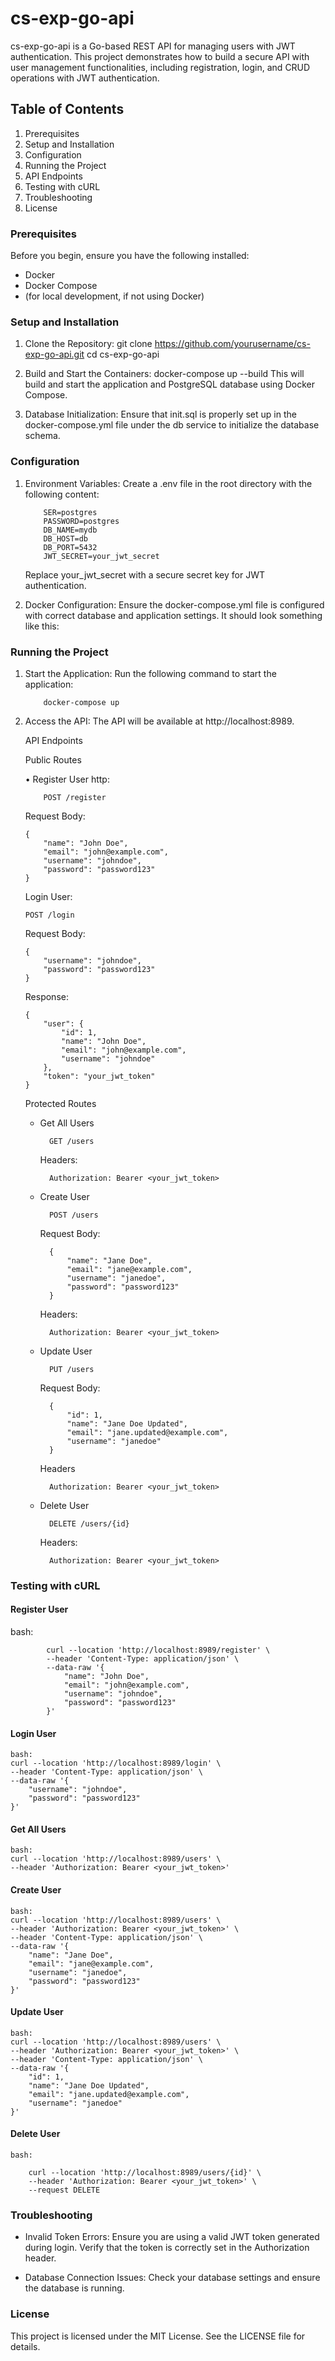 # cs-exp-go-api

cs-exp-go-api is a Go-based REST API for managing users with JWT authentication. This project demonstrates how to build a secure API with user management functionalities, including registration, login, and CRUD operations with JWT authentication.

## Table of Contents
1. Prerequisites 
2. Setup and Installation 
3. Configuration 
4. Running the Project 
5. API Endpoints 
6. Testing with cURL 
7. Troubleshooting 
8. License
### Prerequisites
Before you begin, ensure you have the following installed:
- Docker 
- Docker Compose
- (for local development, if not using Docker)
### Setup and Installation
1. Clone the Repository:
        git clone https://github.com/yourusername/cs-exp-go-api.git
            cd cs-exp-go-api
2.  Build and Start the Containers:
        docker-compose up --build
    This will build and start the application and PostgreSQL database using Docker Compose.

3.	Database Initialization:
    Ensure that init.sql is properly set up in the docker-compose.yml file under the db service to initialize the database schema.

### Configuration

1.	Environment Variables:
        Create a .env file in the root directory with the following content:

			SER=postgres
           	PASSWORD=postgres
           	DB_NAME=mydb
           	DB_HOST=db
           	DB_PORT=5432
           	JWT_SECRET=your_jwt_secret
           
       Replace your_jwt_secret with a secure secret key for JWT authentication.

2.	Docker Configuration:
        Ensure the docker-compose.yml file is configured with correct database and application settings. It should look something like this:

### Running the Project

1.	Start the Application:
        Run the following command to start the application:
        
            docker-compose up

2.	Access the API:
    The API will be available at http://localhost:8989.

    API Endpoints
    
    Public Routes

	•	Register User
        http:
        
            POST /register

    Request Body:

        {
            "name": "John Doe",
            "email": "john@example.com",
            "username": "johndoe",
            "password": "password123"
        }
    
    Login User:

        POST /login

    Request Body:

        {
            "username": "johndoe",
            "password": "password123"
        }

    Response:

        {
            "user": {
                "id": 1,
                "name": "John Doe",
                "email": "john@example.com",
                "username": "johndoe"
            },
            "token": "your_jwt_token"
        }

    Protected Routes
    - Get All Users

            GET /users

        Headers:

            Authorization: Bearer <your_jwt_token>

    - Create User

            POST /users

         Request Body:

            {
                "name": "Jane Doe",
                "email": "jane@example.com",
                "username": "janedoe",
                "password": "password123"
            }

        Headers:

            Authorization: Bearer <your_jwt_token>

    - Update User

            PUT /users

        Request Body:

            {
                "id": 1,
                "name": "Jane Doe Updated",
                "email": "jane.updated@example.com",
                "username": "janedoe"
            }
        Headers

            Authorization: Bearer <your_jwt_token>

    - Delete User

            DELETE /users/{id}

        Headers:

            Authorization: Bearer <your_jwt_token>

### Testing with cURL

#### Register User
bash:

            curl --location 'http://localhost:8989/register' \
            --header 'Content-Type: application/json' \
            --data-raw '{
                "name": "John Doe",
                "email": "john@example.com",
                "username": "johndoe",
                "password": "password123"
            }'

#### Login User
    bash:
    curl --location 'http://localhost:8989/login' \
    --header 'Content-Type: application/json' \
    --data-raw '{
        "username": "johndoe",
        "password": "password123"
    }'
#### Get All Users
    bash:
    curl --location 'http://localhost:8989/users' \
    --header 'Authorization: Bearer <your_jwt_token>'
#### Create User
    bash:
    curl --location 'http://localhost:8989/users' \
    --header 'Authorization: Bearer <your_jwt_token>' \
    --header 'Content-Type: application/json' \
    --data-raw '{
        "name": "Jane Doe",
        "email": "jane@example.com",
        "username": "janedoe",
        "password": "password123"
    }'
#### Update User
    bash:
    curl --location 'http://localhost:8989/users' \
    --header 'Authorization: Bearer <your_jwt_token>' \
    --header 'Content-Type: application/json' \
    --data-raw '{
        "id": 1,
        "name": "Jane Doe Updated",
        "email": "jane.updated@example.com",
        "username": "janedoe"
    }'
#### Delete User
    bash:
            
        curl --location 'http://localhost:8989/users/{id}' \
        --header 'Authorization: Bearer <your_jwt_token>' \
        --request DELETE

### Troubleshooting
- Invalid Token Errors: Ensure you are using a valid JWT token generated during login. Verify that the token is correctly set in the Authorization header.

- Database Connection Issues: Check your database settings and ensure the database is running.

### License

This project is licensed under the MIT License. See the LICENSE file for details.
